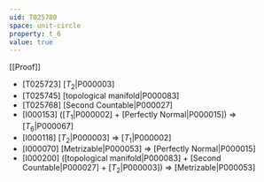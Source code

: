 ```yaml
---
uid: T025780
space: unit-circle
property: t_6
value: true
---
```

[[Proof]]

* [T025723] [$T_2$|P000003]
* [T025745] [topological manifold|P000083]
* [T025768] [Second Countable|P000027]
* [I000153] ([$T_1$|P000002] + [Perfectly Normal|P000015]) => [$T_6$|P000067]
* [I000118] [$T_2$|P000003] => [$T_1$|P000002]
* [I000070] [Metrizable|P000053] => [Perfectly Normal|P000015]
* [I000200] ([topological manifold|P000083] + [Second Countable|P000027] + [$T_2$|P000003]) => [Metrizable|P000053]


